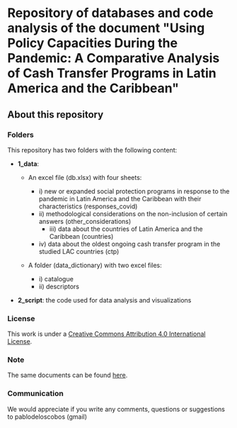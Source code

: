 # Repository of databases and code analysis of the document "Using Policy Capacities During the Pandemic: A Comparative Analysis of Cash Transfer Programs in Latin America and the Caribbean"

## About this repository

### Folders
This repository has two folders with the following content:

- **1_data**:
	- An excel file (db.xlsx) with four sheets:
		- i) new or expanded social protection programs in response to the pandemic in Latin America and the Caribbean with their characteristics (responses_covid)
		- ii) methodological considerations on the non-inclusion of certain answers (other_considerations)
    		- iii) data about the countries of Latin America and the Caribbean (countries)
		- iv) data about the oldest ongoing cash transfer program in the studied LAC countries (ctp)

	- A folder (data_dictionary) with two excel files:
		- i) catalogue
		- ii) descriptors
		
- **2_script**: the code used for data analysis and visualizations

### License
This work is under a [Creative Commons Attribution 4.0 International License](https://creativecommons.org/licenses/by/4.0/).

### Note
The same documents can be found [here](https://zenodo.org/record/5533030#.YVJm0LhKg2w).

### Communication

We would appreciate if you write any comments, questions or suggestions to pablodeloscobos (gmail)
